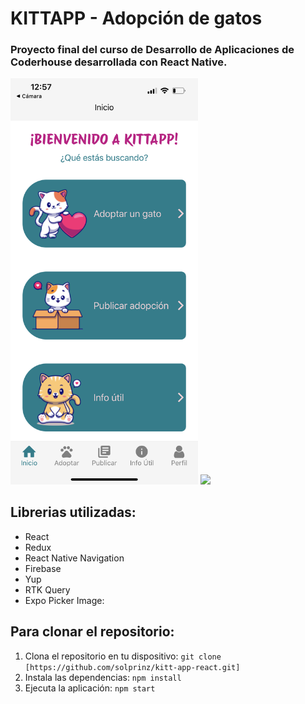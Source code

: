 # KITTAPP - Adopción de gatos

### Proyecto final del curso de Desarrollo de Aplicaciones de Coderhouse desarrollada con React Native.

<img src="./assets/img/Inicio.PNG" width="300" >
<img src="./assets/img/Adoptar.PNG" width="300" >

## Librerias utilizadas:

- React
- Redux
- React Native Navigation
- Firebase
- Yup
- RTK Query
- Expo Picker Image:

## Para clonar el repositorio:

1. Clona el repositorio en tu dispositivo: `git clone [https://github.com/solprinz/kitt-app-react.git]`
2. Instala las dependencias: `npm install`
3. Ejecuta la aplicación: `npm start`
